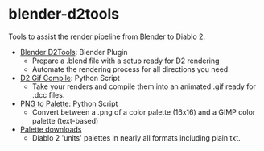 # blender-d2tools

Tools to assist the render pipeline from Blender to Diablo 2.

- [Blender D2Tools](https://github.com/iuitdebos/blender-d2tools/tree/main/blender-d2tools): Blender Plugin
  - Prepare a .blend file with a setup ready for D2 rendering
  - Automate the rendering process for all directions you need.
- [D2 Gif Compile](https://github.com/iuitdebos/blender-d2tools/tree/main/d2gifcompile): Python Script
  - Take your renders and compile them into an animated .gif ready for .dcc files.
- [PNG to Palette](https://github.com/iuitdebos/blender-d2tools/tree/main/png2palette): Python Script
  - Convert between a .png of a color palette (16x16) and a GIMP color palette (text-based)
- [Palette downloads](https://github.com/iuitdebos/blender-d2tools/tree/main/palettes)
  - Diablo 2 'units' palettes in nearly all formats including plain txt.